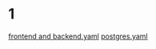 # 1 #
[frontend and backend.yaml](https://github.com/keeper521/devops-netology/blob/main/13-kubernetes-config-01-objects/frontend%20and%20backend.yaml)
[postgres.yaml](https://github.com/keeper521/devops-netology/blob/main/13-kubernetes-config-01-objects/postgres.yaml)
